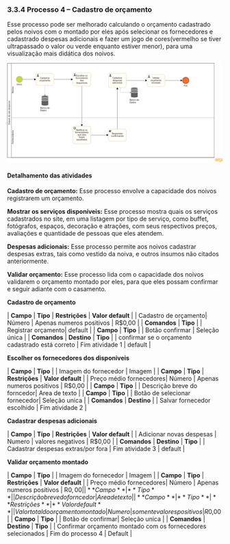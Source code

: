 ### 3.3.4 Processo 4 – Cadastro de orçamento
Esse processo pode ser melhorado calculando o orçamento cadastrado pelos noivos com o montado por eles após selecionar os fornecedores e cadastrado despesas adicionais e fazer um jogo de cores(vermelho se tiver ultrapassado o valor ou verde enquanto estiver menor), para uma visualização mais didática dos noivos.


![Exemplo de um Modelo BPMN do PROCESSO 4](images/Despesas.png "Modelo BPMN do Processo 4.")


#### Detalhamento das atividades

**Cadastro de orçamento:** Esse processo envolve a capacidade dos noivos registrarem um orçamento.

**Mostrar os serviços disponíveis:** Esse processo mostra quais os serviços cadastrados no site, em uma listagem por tipo de serviço, como buffet, fotógrafos, espaços, decoração e atrações, com seus respectivos preços, avaliações e quantidade de pessoas que eles atendem.

**Despesas adicionais:** Esse processo permite aos noivos cadastrar despesas extras, tais como vestido da noiva, e outros insumos não citados anteriormente.

**Validar orçamento:** Esse processo lida com o capacidade dos noivos validarem o orçamento montado por eles, para que eles possam confirmar e seguir adiante com o casamento.

**Cadastro de orçamento**

| **Campo**       | **Tipo**         | **Restrições** | **Valor default** |
| Cadastro de orçamento| Número  |     Apenas numeros positivos       |        R$0,00           |
| **Comandos**         | **Tipo** |
| Registrar orçamento|  default |
| **Campo**       | **Tipo**         |
| Botão confirmar | Seleção única  |
| **Comandos**         |  **Destino**                   | **Tipo** |
| confirmar se o orçamento cadastrado está correto | Fim atividade 1                 |  default |

**Escolher os fornecedores dos disponiveis**

| **Campo**       | **Tipo**         | 
| Imagem do fornecedor | Imagem  | 
| **Campo**       | **Tipo**         | **Restrições** | **Valor default** |
| Preço médio fornecedores| Número  |     Apenas numeros positivos       |        R$0,00           |
| **Campo**       | **Tipo**         |
| Descrição breve do forncedor| Area de texto  |
| **Campo**       | **Tipo**         |
| Botão de selecionar fornecedor| Seleção unica  |
| **Comandos**         |  **Destino**                   |
| Salvar fornecedor escolhido | Fim atividade 2         |



**Cadastrar despesas adicionais**

| **Campo**       | **Tipo**         | **Restrições** | **Valor default** |
| Adicionar novas despesas | Numero  |      valores negativos         |       R$0,00            |
| **Comandos**         |  **Destino**                   | **Tipo**          |
| Cadastrar despesas extras/por fora | Fim atividade 3  | default |

**Validar orçamento montado**

| **Campo**       | **Tipo**         |
| Imagem do fornecedor | Imagem  |
| **Campo**       | **Tipo**         | **Restrições** | **Valor default** |
| Preço médio fornecedores| Número  |     Apenas numeros positivos       |        R$0,00           |
| **Campo**       | **Tipo**         |
| Descrição breve do forncedor| Area de texto  |
| **Campo**       | **Tipo**         | **Restrições** | **Valor default** |
| Valor total do orçamento montado| Numero  |  somente valores positivos  |  R$0,00   |
| **Campo**       | **Tipo**         | 
| Botão de confirmar| Seleção unica  |
| **Comandos**         |  **Destino**         | **Tipo** |
| Confirmar orçamento montado com os fornecedores selecionados   | Fim do processo 4        | Default   |



